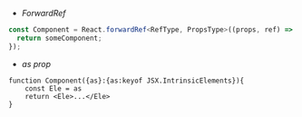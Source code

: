- *ForwardRef*
```typescript
const Component = React.forwardRef<RefType, PropsType>((props, ref) => {
  return someComponent;
});
```
- *as prop*
```tsx
function Component({as}:{as:keyof JSX.IntrinsicElements}){
	const Ele = as
	return <Ele>...</Ele>
}
```
